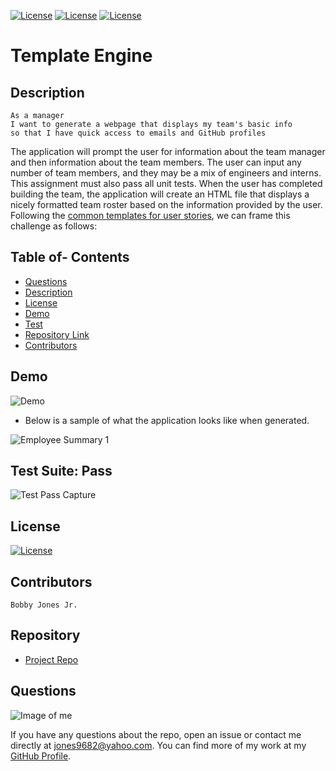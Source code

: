 
[![License](http://img.shields.io/:MadeBy-BJonesJr-lightgreen?logo=gitHub)](https://github.com/jones9682/Template-Engine)
[![License](https://img.shields.io/github/repo-size/jones9682/Good-README-Generator?logo=gitHub)](https://github.com/jones9682/Template-Engine)
[![License](https://img.shields.io/github/languages/top/jones9682/Good-README-Generator?logo=github&logoColor=yellow)](https://github.com/jones9682/Template-Engine)

# **Template Engine**

## Description

```
As a manager
I want to generate a webpage that displays my team's basic info
so that I have quick access to emails and GitHub profiles
```

The application will prompt the user for information about the team manager and then information about the team members. The user can input any number of team members, and they may be a mix of engineers and interns. This assignment must also pass all unit tests. When the user has completed building the team, the application will create an HTML file that displays a nicely formatted team roster based on the information provided by the user. Following the [common templates for user stories](https://en.wikipedia.org/wiki/User_story#Common_templates), we can frame this challenge as follows:

## Table of- Contents
- [Questions](#Questions)
- [Description](#Description)
- [License](#License)
- [Demo](#Demo)
- [Test](#Test)
- [Repository Link](#Repository)
- [Contributors](#Contributors) 

## Demo

![Demo](../Assets/lightAbstract.jpg)

* Below is a sample of what the application looks like when generated.

![Employee Summary 1](../Assets/myteam.jpg)

## Test Suite: Pass

![Test Pass Capture](../Assets/TestSuitePass.jpg)

## License

[![License](http://img.shields.io/:license-MIT-blue.svg)](./LICENSE)

## Contributors
``
Bobby Jones Jr.
``
## Repository

- [Project Repo](https://github.com/jones9682/Template-Engine)

## Questions

![Image of me](https://avatars3.githubusercontent.com/u/64339522?v=4)


If you have any questions about the repo, open an issue or contact me directly at jones9682@yahoo.com. You can find more of my work at my [GitHub Profile](https://github.com/jones9682).
  
  